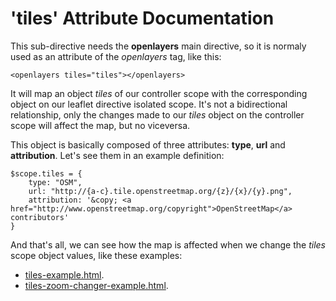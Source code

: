 'tiles' Attribute Documentation
===================================

This sub-directive needs the **openlayers** main directive, so it is normaly used as an attribute of the *openlayers* tag, like this:

```
<openlayers tiles="tiles"></openlayers>
```

It will map an object _tiles_ of our controller scope with the corresponding object on our leaflet directive isolated scope. It's not a bidirectional relationship, only the changes made to our _tiles_ object on the controller scope will affect the map, but no viceversa.

This object is basically composed of three attributes: **type**, **url** and **attribution**. Let's see them in an example definition:
```
$scope.tiles = {
    type: "OSM",
    url: "http://{a-c}.tile.openstreetmap.org/{z}/{x}/{y}.png",
    attribution: '&copy; <a href="http://www.openstreetmap.org/copyright">OpenStreetMap</a> contributors'
}
```

And that's all, we can see how the map is affected when we change the _tiles_ scope object values, like these examples:

* [tiles-example.html](http://tombatossals.github.io/angular-openlayers-directive/examples/04-tiles-example.html).
* [tiles-zoom-changer-example.html](http://tombatossals.github.io/angular-openlayers-directive/examples/05-tiles-zoom-changer-example.html).
